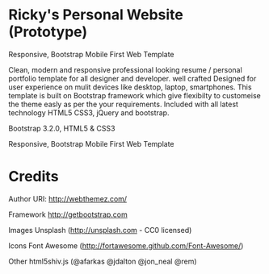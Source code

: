 Ricky's Personal Website (Prototype)
====

Responsive, Bootstrap Mobile First Web Template

Clean, modern and responsive professional looking resume / personal portfolio template for all designer and developer. well crafted Designed for user experience on mulit devices like desktop, laptop, smartphones. This template is built on Bootstrap framework which give flexibilty to customeise the theme easly as per the your requirements. Included with all latest technology HTML5 CSS3, jQuery and bootstrap.


Bootstrap 3.2.0, HTML5 & CSS3

Responsive, Bootstrap Mobile First Web Template
#
Credits
======= 
Author URI: http://webthemez.com/

Framework  http://getbootstrap.com

Images	Unsplash (http://unsplash.com - CC0 licensed) 

Icons	Font Awesome (http://fortawesome.github.com/Font-Awesome/)

Other	html5shiv.js (@afarkas @jdalton @jon_neal @rem)

